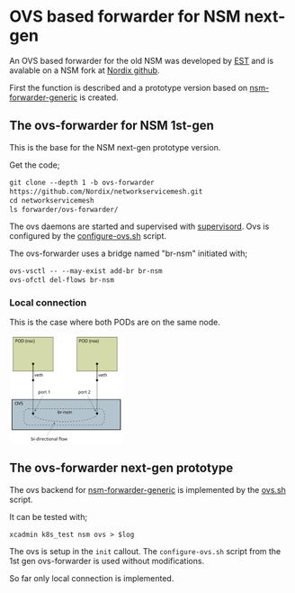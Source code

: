 # OVS based forwarder for NSM next-gen

An OVS based forwarder for the old NSM was developed by
[EST](https://www.est.tech/) and is avalable on a NSM fork at [Nordix
github](https://github.com/Nordix/networkservicemesh/tree/ovs-forwarder).

First the function is described and a prototype version based on
[nsm-forwarder-generic](https://github.com/Nordix/nsm-forwarder-generic)
is created.

## The ovs-forwarder for NSM 1st-gen

This is the base for the NSM next-gen prototype version.

Get the code;
```
git clone --depth 1 -b ovs-forwarder https://github.com/Nordix/networkservicemesh.git
cd networkservicemesh
ls forwarder/ovs-forwarder/
```

The ovs daemons are started and supervised with
[supervisord](https://github.com/Nordix/networkservicemesh/blob/ovs-forwarder/forwarder/ovs-forwarder/build/supervisord.conf). Ovs
is configured by the
[configure-ovs.sh](https://github.com/Nordix/networkservicemesh/blob/ovs-forwarder/forwarder/ovs-forwarder/build/configure-ovs.sh)
script.

The ovs-forwarder uses a bridge named "br-nsm" initiated with;

```
ovs-vsctl -- --may-exist add-br br-nsm
ovs-ofctl del-flows br-nsm
```

### Local connection

This is the case where both PODs are on the same node.

<img src="ovs-1gen-local.svg" alt="1st gen local connection" width="40%" />


## The ovs-forwarder next-gen prototype

The ovs backend for
[nsm-forwarder-generic](https://github.com/Nordix/nsm-forwarder-generic)
is implemented by the
[ovs.sh](../ovl/nsm/default/var/lib/networkservicemesh/ovs.sh) script.

It can be tested with;

```
xcadmin k8s_test nsm ovs > $log
```

The ovs is setup in the `init` callout. The `configure-ovs.sh` script
from the 1st gen ovs-forwarder is used without modifications.

So far only local connection is implemented.
